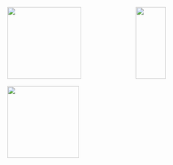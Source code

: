 <p>
  <a href="https://github.com/ShenHaoCore"><img height="165px" src="https://github-readme-stats.vercel.app/api?username=ShenHaoCore&show_icons=true&hide_border=true&hide_title=true" width="58%" /></a>
  <a href="https://github.com/ShenHaoCore"><img height="165px" src="https://github-readme-stats.vercel.app/api/top-langs/?username=ShenHaoCore&layout=compact&hide_border=true&hide_title=true&langs_count=10" width="37%" /></a> 
</p>
<p>
  <a href="https://github.com/ShenHaoCore"><img height="165px" src="https://skillicons.dev/icons?i=cs,dotnet,py,html,css,js,jquery,nodejs,md,docker,linux,nginx,mongodb,redis,mysql,sqlite,git,github,githubactions,gitlab,visualstudio,vscode,jenkins,powershell,stackoverflow,vue,bootstrap" /></a> 
</p>
